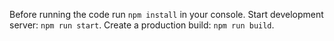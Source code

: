 Before running the code run `npm install` in your console.
Start development server: `npm run start`.
Create a production build: `npm run build`.
